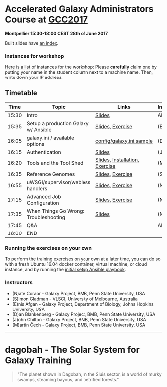 # Accelerated Galaxy Administrators Course at [GCC2017](https://gcc2017.sciencesconf.org/)

**Montpellier 15:30-18:00 CEST 28th of June 2017**

Built slides have [an index](https://galaxyproject.github.io/dagobah-training/2017-montpellier/).

### Instances for workshop

[Here is a list](https://docs.google.com/spreadsheets/d/1pm84zgPc29Y36csNZ5xnN2H6RPTKCI7_4ZAetamWuuQ/edit?usp=sharing) of instances for the workshop: Please **carefully** claim one by putting your name in the student column next to a machine name. Then, write down your IP address.

## Timetable

| **Time** | **Topic** | **Links** | **Instructor** |
| -------- | --------- | --------- | ----------- |
| 15:30 | Intro | [Slides](https://galaxyproject.github.io/dagobah-training/2017-montpellier/00-intro/intro.html#1) | All |
| 15:35 |Setup a production Galaxy w/ Ansible | [Slides](https://galaxyproject.github.io/dagobah-training/2017-montpellier/14-ansible/ansible-introduction.html#1), [Exercise](https://github.com/galaxyproject/dagobah-training/blob/2017-montpellier/sessions/14-ansible/ex2-galaxy-ansible.md) | (E) |
| 16:05 | galaxy.ini / available options | [config/galaxy.ini.sample](https://raw.githubusercontent.com/galaxyproject/galaxy/dev/config/galaxy.ini.sample) | (D) |
| 16:15 | Authentication | [Slides](https://galaxyproject.github.io/dagobah-training/2017-montpellier/13-external-auth/external-auth.html) | (J) |
| 16:20 | Tools and the Tool Shed | [Slides](https://galaxyproject.github.io/dagobah-training/2017-montpellier/04-tool-shed/shed_intro.html#1), [Installation](https://galaxyproject.github.io/dagobah-training/2017-montpellier/04-tool-shed/tool_installation.html#1), [Exercise](https://github.com/galaxyproject/dagobah-training/blob/2017-montpellier/sessions/04-tool-shed/ex-ephemeris.md) | (M) |
| 16:35 | Reference Genomes |[Slides](https://galaxyproject.github.io/dagobah-training/2017-montpellier/05-reference-genomes/reference_genomes.html), [Exercise](https://github.com/galaxyproject/dagobah-training/tree/2017-montpellier/sessions/05-reference-genomes/ex1-reference-genomes.md) | (S) |
| 16:55 | uWSGI/supervisor/webless handlers | [Slides](https://galaxyproject.github.io/dagobah-training/2017-montpellier/10-uwsgi/uwsgi.html), [Exercise](https://github.com/galaxyproject/dagobah-training/tree/2017-montpellier/sessions/10-uwsgi/ex2-zerg-mode.md) | (N) |
| 17:15 | Advanced Job Configuration | [Slides](https://galaxyproject.github.io/dagobah-training/2017-montpellier/15-job-conf/job_conf.html), [Exercise](https://github.com/galaxyproject/dagobah-training/tree/2017-montpellier/sessions/16-compute-cluster/ex2-advanced-job-configs.md) | (N) |
| 17:35 | When Things Go Wrong: Troubleshooting | [Slides](https://galaxyproject.github.io/dagobah-training/2017-montpellier/22-troubleshooting/troubleshooting.html) | (N) |
| 17:45 | Q&A |  | All |
| 18:00 | END |  |  |

### Running the exercises on your own

To perform the training exercises on your own at a later time, you can do so with a fresh Ubuntu 16.04 docker container, virtual machine, or cloud instance, and by running the [initial setup Ansible playbook](https://github.com/galaxyproject/dagobah-training/blob/2017-montpellier/GATC-ansible/README.md).

### Instructors

* (N)ate Coraor - Galaxy Project, BMB, Penn State University, USA
* (S)imon Gladman - VLSCI, University of Melbourne, Australia
* (E)nis Afgan - Galaxy Project, Department of Biology, Johns Hopkins University, USA
* (D)an Blankenberg - Galaxy Project, BMB, Penn State University, USA
* (J)ohn Chilton - Galaxy Project, BMB, Penn State University, USA
* (M)artin Čech - Galaxy Project, BMB, Penn State University, USA

---

# dagobah - The Solar System for Galaxy Training
> "The planet shown in Dagobah, in the Sluis sector, is a world of murky swamps, steaming bayous, and petrified forests."
